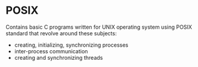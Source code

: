# POSIX
Contains basic C programs written for UNIX operating system using POSIX standard that revolve around these subjects:
- creating, initializing, synchronizing processes
- inter-process communication
- creating and synchronizing threads
